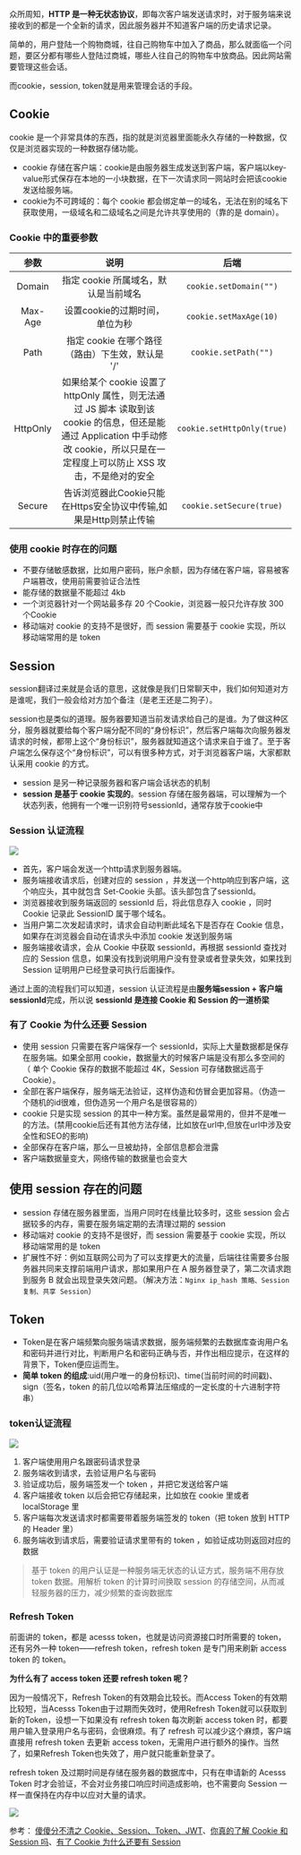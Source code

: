 <!--
 * @Author: Vimalakirti
 * @Date: 2020-06-21 00:26:25
 * @LastEditTime: 2020-06-22 03:33:45
 * @Description: 
 * @FilePath: \vuepress-blog\docs\blog\Other-Library\session、cookie、Token和JWT.md
--> 
众所周知，**HTTP 是一种无状态协议**，即每次客户端发送请求时，对于服务端来说接收到的都是一个全新的请求，因此服务器并不知道客户端的历史请求记录。

简单的，用户登陆一个购物商城，往自己购物车中加入了商品，那么就面临一个问题，要区分都有哪些人登陆过商城，哪些人往自己的购物车中放商品。因此网站需要管理这些会话。

而cookie，session, token就是用来管理会话的手段。

## Cookie
cookie 是一个非常具体的东西，指的就是浏览器里面能永久存储的一种数据，仅仅是浏览器实现的一种数据存储功能。

- cookie 存储在客户端：cookie是由服务器生成发送到客户端，客户端以key-value形式保存在本地的一小块数据，在下一次请求同一网站时会把该cookie发送给服务端。
- cookie为不可跨域的：每个 cookie 都会绑定单一的域名，无法在别的域名下获取使用，一级域名和二级域名之间是允许共享使用的（靠的是 domain）。

### Cookie 中的重要参数
| 参数 | 说明 | 后端 |
| :------: | :------: | :------: |
| Domain | 指定 cookie 所属域名，默认是当前域名 | ```cookie.setDomain("")``` |
| Max-Age | 设置cookie的过期时间，单位为秒 | ```cookie.setMaxAge(10)``` |
| Path | 指定 cookie 在哪个路径（路由）下生效，默认是 '/' | ```cookie.setPath("")```|
| HttpOnly | 如果给某个 cookie 设置了 httpOnly 属性，则无法通过 JS 脚本 读取到该 cookie 的信息，但还是能通过 Application 中手动修改 cookie，所以只是在一定程度上可以防止 XSS 攻击，不是绝对的安全 | ```cookie.setHttpOnly(true)```|
| Secure | 告诉浏览器此Cookie只能在Https安全协议中传输,如果是Http则禁止传输 | ```cookie.setSecure(true)```|

### 使用 cookie 时存在的问题
- 不要存储敏感数据，比如用户密码，账户余额，因为存储在客户端，容易被客户端篡改，使用前需要验证合法性
- 能存储的数据量不能超过 4kb
- 一个浏览器针对一个网站最多存 20 个Cookie，浏览器一般只允许存放 300 个Cookie
- 移动端对 cookie 的支持不是很好，而 session 需要基于 cookie 实现，所以移动端常用的是 token

## Session
session翻译过来就是会话的意思，这就像是我们日常聊天中，我们如何知道对方是谁呢，我们一般会给对方加个备注（是老王还是二狗子）。

session也是类似的道理。服务器要知道当前发请求给自己的是谁。为了做这种区分，服务器就要给每个客户端分配不同的“身份标识”，然后客户端每次向服务器发请求的时候，都带上这个“身份标识”，服务器就知道这个请求来自于谁了。至于客户端怎么保存这个“身份标识”，可以有很多种方式，对于浏览器客户端，大家都默认采用 cookie 的方式。

- session 是另一种记录服务器和客户端会话状态的机制
- **session 是基于 cookie 实现的**。session 存储在服务器端，可以理解为一个状态列表，他拥有一个唯一识别符号sessionId，通常存放于cookie中

### Session 认证流程
![](https://i.loli.net/2020/06/22/NoYOeS4sBX3vhtk.png)

- 首先，客户端会发送一个http请求到服务器端。
- 服务端接收请求后，创建对应的 session ，并发送一个http响应到客户端，这个响应头，其中就包含 Set-Cookie 头部。该头部包含了sessionId。
- 浏览器接收到服务端返回的 sessionId 后，将此信息存入 cookie ，同时 Cookie 记录此 SessionID 属于哪个域名。
- 当用户第二次发起请求时，请求会自动判断此域名下是否存在 Cookie 信息，如果存在浏览器会自动在请求头中添加 cookie 发送到服务端
- 服务端接收请求，会从 Cookie 中获取 sessionId，再根据 sessionId 查找对应的 Session 信息，如果没有找到说明用户没有登录或者登录失效，如果找到 Session 证明用户已经登录可执行后面操作。

通过上面的流程我们可以知道，session 认证流程是由**服务端session + 客户端 sessionId**完成，所以说  **sessionId 是连接 Cookie 和 Session 的一道桥梁**

### 有了 Cookie 为什么还要 Session

- 使用 session 只需要在客户端保存一个 sessionId，实际上大量数据都是保存在服务端。如果全部用 cookie，数据量大的时候客户端是没有那么多空间的（ 单个 Cookie 保存的数据不能超过 4K，Session 可存储数据远高于 Cookie）。
- 全部在客户端保存，服务端无法验证，这样伪造和仿冒会更加容易。（伪造一个随机的id很难，但伪造另一个用户名是很容易的）
- cookie 只是实现 session 的其中一种方案。虽然是最常用的，但并不是唯一的方法。(禁用cookie后还有其他方法存储，比如放在url中,但放在url中涉及安全性和SEO的影响)
- 全部保存在客户端，那么一旦被劫持，全部信息都会泄露
- 客户端数据量变大，网络传输的数据量也会变大

## 使用 session 存在的问题
- session 存储在服务器里面，当用户同时在线量比较多时，这些 session 会占据较多的内存，需要在服务端定期的去清理过期的 session
- 移动端对 cookie 的支持不是很好，而 session 需要基于 cookie 实现，所以移动端常用的是 token
- 扩展性不好：例如互联网公司为了可以支撑更大的流量，后端往往需要多台服务器共同来支撑前端用户请求，那如果用户在 A 服务器登录了，第二次请求跑到服务 B 就会出现登录失效问题。（解决方法：```Nginx ip_hash 策略、Session 复制、共享 Session```）

## Token
- Token是在客户端频繁向服务端请求数据，服务端频繁的去数据库查询用户名和密码并进行对比，判断用户名和密码正确与否，并作出相应提示，在这样的背景下，Token便应运而生。
- **简单 token 的组成**:uid(用户唯一的身份标识)、time(当前时间的时间戳)、sign（签名，token 的前几位以哈希算法压缩成的一定长度的十六进制字符串）

### token认证流程

![](https://i.loli.net/2020/06/22/BmTjgWclMARo1PQ.png)
1. 客户端使用用户名跟密码请求登录
2. 服务端收到请求，去验证用户名与密码
3. 验证成功后，服务端签发一个 token ，并把它发送给客户端
4. 客户端接收 token 以后会把它存储起来，比如放在  cookie 里或者 localStorage 里
5. 客户端每次发送请求时都需要带着服务端签发的 token（把 token 放到 HTTP 的 Header 里）
6. 服务端收到请求后，需要验证请求里带有的 token ，如验证成功则返回对应的数据

>基于 token 的用户认证是一种服务端无状态的认证方式，服务端不用存放 token 数据。用解析 token 的计算时间换取 session 的存储空间，从而减轻服务器的压力，减少频繁的查询数据库

### Refresh Token
前面讲的 token，都是 acesss token，也就是访问资源接口时所需要的 token，还有另外一种 token——refresh token，refresh token 是专门用来刷新 access token 的 token。

**为什么有了 access token 还要 refresh token 呢？**

因为一般情况下，Refresh Token的有效期会比较长。而Access Token的有效期比较短，当Acesss Token由于过期而失效时，使用Refresh Token就可以获取到新的Token，设想一下如果没有 refresh token 每次刷新 access token 时，都要用户输入登录用户名与密码，会很麻烦。有了 refresh 可以减少这个麻烦，客户端直接用 refresh token 去更新 access token，无需用户进行额外的操作。当然了，如果Refresh Token也失效了，用户就只能重新登录了。

refresh token 及过期时间是存储在服务器的数据库中，只有在申请新的 Acesss Token 时才会验证，不会对业务接口响应时间造成影响，也不需要向 Session 一样一直保持在内存中以应对大量的请求。

![](https://i.loli.net/2020/06/22/aqQCVPLsgkO1DNE.jpg)



参考：
[傻傻分不清之 Cookie、Session、Token、JWT](https://juejin.im/post/5e055d9ef265da33997a42cc)、[你真的了解 Cookie 和 Session 吗](https://juejin.im/post/5cd9037ee51d456e5c5babca)、[有了 Cookie 为什么还要有 Session](https://segmentfault.com/q/1010000016504003)
